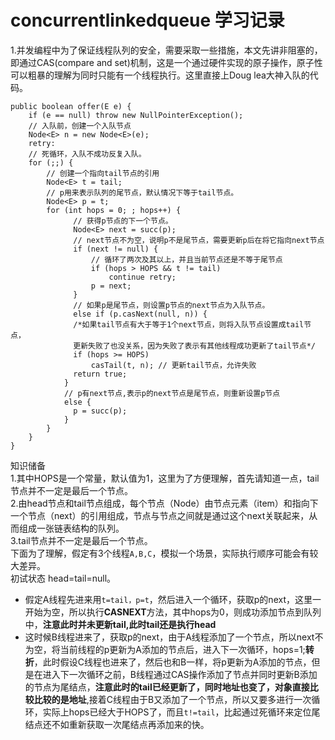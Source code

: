 # concurrentlinkedqueue 学习记录  
1.并发编程中为了保证线程队列的安全，需要采取一些措施，本文先讲非阻塞的，即通过CAS(compare and set)机制，这是一个通过硬件实现的原子操作，原子性可以粗暴的理解为同时只能有一个线程执行。这里直接上Doug lea大神入队的代码。
```
public boolean offer(E e) {
    if (e == null) throw new NullPointerException();
    // 入队前，创建一个入队节点
    Node<E> n = new Node<E>(e);
    retry:
    // 死循环，入队不成功反复入队。
    for (;;) {
        // 创建一个指向tail节点的引用
        Node<E> t = tail;
        // p用来表示队列的尾节点，默认情况下等于tail节点。
        Node<E> p = t;
        for (int hops = 0; ; hops++) {
              // 获得p节点的下一个节点。
              Node<E> next = succ(p);
              // next节点不为空，说明p不是尾节点，需要更新p后在将它指向next节点
              if (next != null) {
                  // 循环了两次及其以上，并且当前节点还是不等于尾节点
                  if (hops > HOPS && t != tail)
                      continue retry;
                  p = next;
              }
              // 如果p是尾节点，则设置p节点的next节点为入队节点。
              else if (p.casNext(null, n)) {
              /*如果tail节点有大于等于1个next节点，则将入队节点设置成tail节点，
              更新失败了也没关系，因为失败了表示有其他线程成功更新了tail节点*/
              if (hops >= HOPS)
                  casTail(t, n); // 更新tail节点，允许失败
              return true;
            }
            // p有next节点,表示p的next节点是尾节点，则重新设置p节点
            else {
              p = succ(p);
            }
        }
    }
}
```  
知识储备  
1.其中HOPS是一个常量，默认值为1，这里为了方便理解，首先请知道一点，tail节点并不一定是最后一个节点。  
2.由head节点和tail节点组成，每个节点（Node）由节点元素（item）和指向下一个节点（next）的引用组成，节点与节点之间就是通过这个next关联起来，从而组成一张链表结构的队列。  
3.tail节点并不一定是最后一个节点。  
下面为了理解，假定有3个线程`A,B,C`，模拟一个场景，实际执行顺序可能会有较大差异。  
初试状态 head=tail=null。  
- 假定A线程先进来用`t=tail，p=t`，然后进入一个循环，获取p的next，这里一开始为空，所以执行**CASNEXT**方法，其中hops为0，则成功添加节点到队列中，**注意此时并未更新tail,此时tail还是执行head**  
- 这时候B线程进来了，获取p的next，由于A线程添加了一个节点，所以next不为空，将当前线程的p更新为A添加的节点后，进入下一次循环，hops=1;**转折**，此时假设C线程也进来了，然后也和B一样，将p更新为A添加的节点，但是在进入下一次循环之前，B线程通过CAS操作添加了节点并同时更新B添加的节点为尾结点，**注意此时的tail已经更新了，同时地址也变了，对象直接比较比较的是地址**,接着C线程由于B又添加了一个节点，所以又要多进行一次循环，实际上hops已经大于HOPS了，而且`t!=tail`，比起通过死循环来定位尾结点还不如重新获取一次尾结点再添加来的快。

